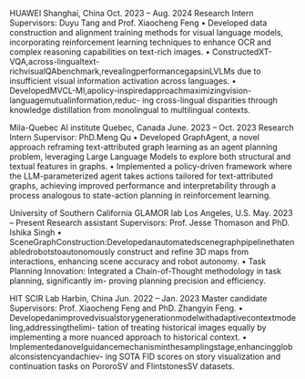 HUAWEI Shanghai, China Oct. 2023 – Aug. 2024 Research Intern Supervisors: Duyu Tang and Prof. Xiaocheng Feng
• Developed data construction and alignment training methods for visual language models, incorporating reinforcement learning techniques to enhance OCR and complex reasoning capabilities on text-rich images.
• ConstructedXT-VQA,across-lingualtext-richvisualQAbenchmark,revealingperformancegapsinLVLMs due to insufficient visual information activation across languages.
• DevelopedMVCL-MI,apolicy-inspiredapproachmaximizingvision-languagemutualinformation,reduc- ing cross-lingual disparities through knowledge distillation from monolingual to multilingual contexts.

Mila-Quebec AI institute Quebec, Canada June. 2023 – Oct. 2023 Research Intern Supervisor: PhD.Meng Qu
• Developed GraphAgent, a novel approach reframing text-attributed graph learning as an agent planning problem, leveraging Large Language Models to explore both structural and textual features in graphs.
• Implemented a policy-driven framework where the LLM-parameterized agent takes actions tailored for text-attributed graphs, achieving improved performance and interpretability through a process analogous to state-action planning in reinforcement learning.

University of Southern California GLAMOR lab Los Angeles, U.S. May. 2023 – Present Research assistant Supervisors: Prof. Jesse Thomason and PhD. Ishika Singh
• SceneGraphConstruction:Developedanautomatedscenegraphpipelinethatenabledrobotstoautonomously construct and refine 3D maps from interactions, enhancing scene accuracy and robot autonomy.
• Task Planning Innovation: Integrated a Chain-of-Thought methodology in task planning, significantly im- proving planning precision and efficiency.

HIT SCIR Lab Harbin, China Jun. 2022 – Jan. 2023 Master candidate Supervisors: Prof. Xiaocheng Feng and PhD. Zhangyin Feng.
• Developedanimprovedvisualstorygenerationmodelwithadaptivecontextmodeling,addressingthelimi- tation of treating historical images equally by implementing a more nuanced approach to historical context. • Implementedanovelguidancemechanisminthesamplingstage,enhancingglobalconsistencyandachiev- ing SOTA FID scores on story visualization and continuation tasks on PororoSV and FlintstonesSV datasets.
